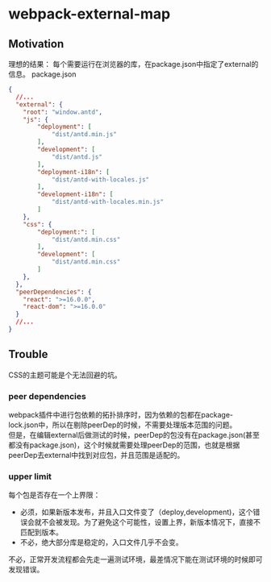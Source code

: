 # webpack-external-map

## Motivation
理想的结果：
每个需要运行在浏览器的库，在package.json中指定了external的信息。
package.json
```json
{
  //...
  "external": {
    "root": "window.antd",
    "js": {
        "deployment": [
            "dist/antd.min.js"
        ],
        "development": [
            "dist/antd.js"
        ],
        "deployment-i18n": [
            "dist/antd-with-locales.js"
        ],
        "development-i18n": [
            "dist/antd-with-locales.min.js"
        ]
    },
    "css": {
        "deployment:": [
            "dist/antd.min.css"
        ],
        "development": [
            "dist/antd.min.css"
        ]
    },
  },
  "peerDependencies": {
    "react": ">=16.0.0",
    "react-dom": ">=16.0.0"
  }
  //...
}
```

## Trouble

CSS的主题可能是个无法回避的坑。

### peer dependencies
webpack插件中进行包依赖的拓扑排序时，因为依赖的包都在package-lock.json中，所以在剔除peerDep的时候，不需要处理版本范围的问题。  
但是，在编辑external后做测试的时候，peerDep的包没有在package.json(甚至都没有package.json)，这个时候就需要处理peerDep的范围，也就是根据peerDep去external中找到对应包，并且范围是适配的。  

### upper limit
每个包是否存在一个上界限：
- 必须，如果新版本发布，并且入口文件变了（deploy,development)，这个错误会就不会被发现。为了避免这个可能性，设置上界，新版本情况下，直接不匹配到版本。
- 不必，绝大部分库是稳定的，入口文件几乎不会变。

不必，正常开发流程都会先走一遍测试环境，最差情况下能在测试环境的时候即可发现错误。

